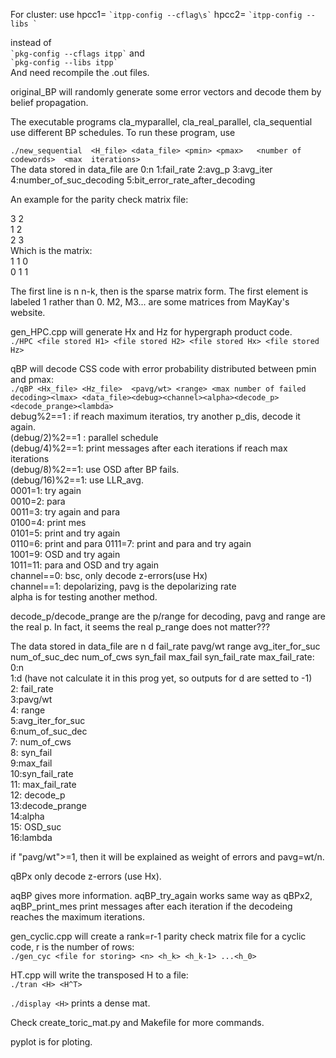 For cluster: use 
hpcc1= ``` `itpp-config --cflag\s` ``` 
hpcc2= ``` `itpp-config --libs ` ```  

instead of  
``` `pkg-config --cflags itpp` ``` and   
``` `pkg-config --libs itpp` ```   
And need recompile the .out files.  


original_BP will randomly generate some error vectors and decode them by belief propagation.    

The executable programs cla_myparallel, cla_real_parallel, cla_sequential use different BP schedules. To run these program, use    

  `./new_sequential  <H_file> <data_file> <pmin> <pmax>   <number of codewords>  <max  iterations>`   
  The data stored in data_file are 0:n 1:fail_rate 2:avg_p  3:avg_iter 4:number_of_suc_decoding 5:bit_error_rate_after_decoding
  
 
An example for the parity check matrix file:
  
3 2  
1 2   
2 3  
Which is the matrix:  
  1 1 0  
  0 1 1  
  
The first line is n n-k, then is the sparse matrix form. The first element is labeled 1 rather than 0.
M2, M3... are some matrices from MayKay's website.
  
  gen_HPC.cpp will generate Hx and Hz for hypergraph product code.    
  `./HPC <file stored H1> <file stored H2> <file stored Hx> <file stored Hz>`
  
  
  qBP will decode CSS code with error probability distributed between pmin and pmax:  
  `./qBP <Hx_file> <Hz_file>  <pavg/wt> <range> <max number of failed decoding><lmax> <data_file><debug><channel><alpha><decode_p><decode_prange><lambda>`    
  debug%2==1 : if reach maximum iteratios, try another p_dis, decode it again.  
  (debug/2)%2==1 : parallel  schedule  
   (debug/4)%2==1: print messages after each iterations if reach max iterations  
   (debug/8)%2==1: use OSD after BP fails.  
   (debug/16)%2==1: use LLR_avg.   
   0001=1: try again  
   0010=2: para  
   0011=3: try again and para  
   0100=4: print mes  
   0101=5: print and try again  
   0110=6: print and  para
   0111=7: print and para and try again  
   1001=9: OSD and try again  
   1011=11: para and OSD and try again  
   channel==0: bsc, only decode z-errors(use Hx)  
   channel==1: depolarizing, pavg is the depolarizing rate  
   alpha is for testing another method.  
   
   decode_p/decode_prange are the p/range for decoding, pavg and range are the real p. In fact, it seems the real p_range does not matter???
   
   
   The data stored in data_file are  n d fail_rate pavg/wt range avg_iter_for_suc num_of_suc_dec num_of_cws syn_fail max_fail syn_fail_rate max_fail_rate:  
   0:n  
   1:d  (have not calculate it in this prog yet, so outputs for d are setted to -1)  
   2: fail_rate    
   3:pavg/wt    
   4: range  
   5:avg_iter_for_suc  
   6:num_of_suc_dec  
   7:  num_of_cws  
   8: syn_fail  
   9:max_fail  
   10:syn_fail_rate  
   11: max_fail_rate  
   12: decode_p  
   13:decode_prange    
   14:alpha  
   15: OSD_suc  
   16:lambda  
   
  
   if "pavg/wt">=1, then it will be explained as weight of errors and pavg=wt/n.
   
   qBPx only decode z-errors (use Hx).  
   
   aqBP gives more information.   aqBP_try_again works same way as qBPx2, aqBP_print_mes print messages after each iteration if the decodeing reaches the maximum iterations.

  gen_cyclic.cpp will create a rank=r-1 parity check matrix file for a cyclic code, r is the number of rows:  
  `./gen_cyc <file for storing> <n> <h_k> <h_k-1> ...<h_0>`


 HT.cpp will write the transposed H to a file:  
 `./tran <H> <H^T>`
 
 `./display <H>` prints a dense mat.  

 Check create_toric_mat.py and Makefile for more commands.
 
 pyplot is for ploting.  
 
